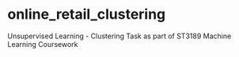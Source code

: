 # online_retail_clustering
Unsupervised Learning - Clustering Task as part of ST3189 Machine Learning Coursework
